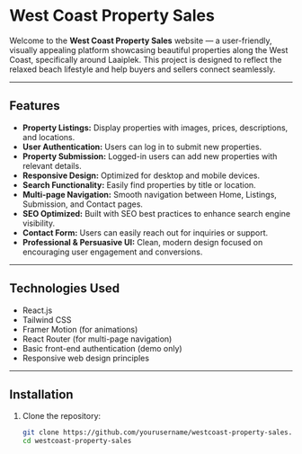 # West Coast Property Sales

Welcome to the **West Coast Property Sales** website — a user-friendly, visually appealing platform showcasing beautiful properties along the West Coast, specifically around Laaiplek. This project is designed to reflect the relaxed beach lifestyle and help buyers and sellers connect seamlessly.

---

## Features

- **Property Listings:** Display properties with images, prices, descriptions, and locations.
- **User Authentication:** Users can log in to submit new properties.
- **Property Submission:** Logged-in users can add new properties with relevant details.
- **Responsive Design:** Optimized for desktop and mobile devices.
- **Search Functionality:** Easily find properties by title or location.
- **Multi-page Navigation:** Smooth navigation between Home, Listings, Submission, and Contact pages.
- **SEO Optimized:** Built with SEO best practices to enhance search engine visibility.
- **Contact Form:** Users can easily reach out for inquiries or support.
- **Professional & Persuasive UI:** Clean, modern design focused on encouraging user engagement and conversions.

---

## Technologies Used

- React.js
- Tailwind CSS
- Framer Motion (for animations)
- React Router (for multi-page navigation)
- Basic front-end authentication (demo only)
- Responsive web design principles

---

## Installation

1. Clone the repository:

   ```bash
   git clone https://github.com/yourusername/westcoast-property-sales.git
   cd westcoast-property-sales

